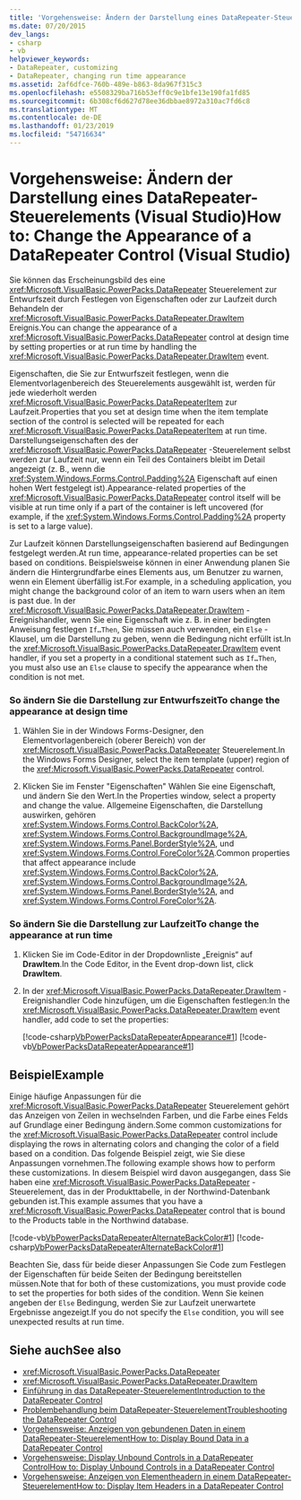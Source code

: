 ```yaml
---
title: 'Vorgehensweise: Ändern der Darstellung eines DataRepeater-Steuerelements (Visual Studio)'
ms.date: 07/20/2015
dev_langs:
- csharp
- vb
helpviewer_keywords:
- DataRepeater, customizing
- DataRepeater, changing run time appearance
ms.assetid: 2af6dfce-760b-489e-b863-8da967f315c3
ms.openlocfilehash: e5508329ba716b53eff0c9e1bfe13e190fa1fd85
ms.sourcegitcommit: 6b308cf6d627d78ee36dbbae8972a310ac7fd6c8
ms.translationtype: MT
ms.contentlocale: de-DE
ms.lasthandoff: 01/23/2019
ms.locfileid: "54716634"
---
```

# <a name="how-to-change-the-appearance-of-a-datarepeater-control-visual-studio"></a><span data-ttu-id="addb4-102">Vorgehensweise: Ändern der Darstellung eines DataRepeater-Steuerelements (Visual Studio)</span><span class="sxs-lookup"><span data-stu-id="addb4-102">How to: Change the Appearance of a DataRepeater Control (Visual Studio)</span></span>
<span data-ttu-id="addb4-103">Sie können das Erscheinungsbild des eine <xref:Microsoft.VisualBasic.PowerPacks.DataRepeater> Steuerelement zur Entwurfszeit durch Festlegen von Eigenschaften oder zur Laufzeit durch Behandeln der <xref:Microsoft.VisualBasic.PowerPacks.DataRepeater.DrawItem> Ereignis.</span><span class="sxs-lookup"><span data-stu-id="addb4-103">You can change the appearance of a <xref:Microsoft.VisualBasic.PowerPacks.DataRepeater> control at design time by setting properties or at run time by handling the <xref:Microsoft.VisualBasic.PowerPacks.DataRepeater.DrawItem> event.</span></span>  
  
 <span data-ttu-id="addb4-104">Eigenschaften, die Sie zur Entwurfszeit festlegen, wenn die Elementvorlagenbereich des Steuerelements ausgewählt ist, werden für jede wiederholt werden <xref:Microsoft.VisualBasic.PowerPacks.DataRepeaterItem> zur Laufzeit.</span><span class="sxs-lookup"><span data-stu-id="addb4-104">Properties that you set at design time when the item template section of the control is selected will be repeated for each <xref:Microsoft.VisualBasic.PowerPacks.DataRepeaterItem> at run time.</span></span> <span data-ttu-id="addb4-105">Darstellungseigenschaften des der <xref:Microsoft.VisualBasic.PowerPacks.DataRepeater> -Steuerelement selbst werden zur Laufzeit nur, wenn ein Teil des Containers bleibt im Detail angezeigt (z. B., wenn die <xref:System.Windows.Forms.Control.Padding%2A> Eigenschaft auf einen hohen Wert festgelegt ist).</span><span class="sxs-lookup"><span data-stu-id="addb4-105">Appearance-related properties of the <xref:Microsoft.VisualBasic.PowerPacks.DataRepeater> control itself will be visible at run time only if a part of the container is left uncovered (for example, if the <xref:System.Windows.Forms.Control.Padding%2A> property is set to a large value).</span></span>  
  
 <span data-ttu-id="addb4-106">Zur Laufzeit können Darstellungseigenschaften basierend auf Bedingungen festgelegt werden.</span><span class="sxs-lookup"><span data-stu-id="addb4-106">At run time, appearance-related properties can be set based on conditions.</span></span> <span data-ttu-id="addb4-107">Beispielsweise können in einer Anwendung planen Sie ändern die Hintergrundfarbe eines Elements aus, um Benutzer zu warnen, wenn ein Element überfällig ist.</span><span class="sxs-lookup"><span data-stu-id="addb4-107">For example, in a scheduling application, you might change the background color of an item to warn users when an item is past due.</span></span> <span data-ttu-id="addb4-108">In der <xref:Microsoft.VisualBasic.PowerPacks.DataRepeater.DrawItem> -Ereignishandler, wenn Sie eine Eigenschaft wie z. B. in einer bedingten Anweisung festlegen `If…Then`, Sie müssen auch verwenden, ein `Else` -Klausel, um die Darstellung zu geben, wenn die Bedingung nicht erfüllt ist.</span><span class="sxs-lookup"><span data-stu-id="addb4-108">In the <xref:Microsoft.VisualBasic.PowerPacks.DataRepeater.DrawItem> event handler, if you set a property in a conditional statement such as `If…Then`, you must also use an `Else` clause to specify the appearance when the condition is not met.</span></span>  
  
### <a name="to-change-the-appearance-at-design-time"></a><span data-ttu-id="addb4-109">So ändern Sie die Darstellung zur Entwurfszeit</span><span class="sxs-lookup"><span data-stu-id="addb4-109">To change the appearance at design time</span></span>  
  
1.  <span data-ttu-id="addb4-110">Wählen Sie in der Windows Forms-Designer, den Elementvorlagenbereich (oberer Bereich) von der <xref:Microsoft.VisualBasic.PowerPacks.DataRepeater> Steuerelement.</span><span class="sxs-lookup"><span data-stu-id="addb4-110">In the Windows Forms Designer, select the item template (upper) region of the <xref:Microsoft.VisualBasic.PowerPacks.DataRepeater> control.</span></span>  
  
2.  <span data-ttu-id="addb4-111">Klicken Sie im Fenster "Eigenschaften" Wählen Sie eine Eigenschaft, und ändern Sie den Wert.</span><span class="sxs-lookup"><span data-stu-id="addb4-111">In the Properties window, select a property and change the value.</span></span> <span data-ttu-id="addb4-112">Allgemeine Eigenschaften, die Darstellung auswirken, gehören <xref:System.Windows.Forms.Control.BackColor%2A>, <xref:System.Windows.Forms.Control.BackgroundImage%2A>, <xref:System.Windows.Forms.Panel.BorderStyle%2A>, und <xref:System.Windows.Forms.Control.ForeColor%2A>.</span><span class="sxs-lookup"><span data-stu-id="addb4-112">Common properties that affect appearance include <xref:System.Windows.Forms.Control.BackColor%2A>, <xref:System.Windows.Forms.Control.BackgroundImage%2A>, <xref:System.Windows.Forms.Panel.BorderStyle%2A>, and <xref:System.Windows.Forms.Control.ForeColor%2A>.</span></span>  
  
### <a name="to-change-the-appearance-at-run-time"></a><span data-ttu-id="addb4-113">So ändern Sie die Darstellung zur Laufzeit</span><span class="sxs-lookup"><span data-stu-id="addb4-113">To change the appearance at run time</span></span>  
  
1.  <span data-ttu-id="addb4-114">Klicken Sie im Code-Editor in der Dropdownliste „Ereignis“ auf **DrawItem**.</span><span class="sxs-lookup"><span data-stu-id="addb4-114">In the Code Editor, in the Event drop-down list, click **DrawItem**.</span></span>  
  
2.  <span data-ttu-id="addb4-115">In der <xref:Microsoft.VisualBasic.PowerPacks.DataRepeater.DrawItem> -Ereignishandler Code hinzufügen, um die Eigenschaften festlegen:</span><span class="sxs-lookup"><span data-stu-id="addb4-115">In the <xref:Microsoft.VisualBasic.PowerPacks.DataRepeater.DrawItem> event handler, add code to set the properties:</span></span>  
  
     [!code-csharp[VbPowerPacksDataRepeaterAppearance#1](../../../visual-basic/developing-apps/windows-forms/codesnippet/CSharp/how-to-change-the-appearance-of-a-datarepeater-control-visual-studio_1.cs)]
     [!code-vb[VbPowerPacksDataRepeaterAppearance#1](../../../visual-basic/developing-apps/windows-forms/codesnippet/VisualBasic/how-to-change-the-appearance-of-a-datarepeater-control-visual-studio_1.vb)]  
  
## <a name="example"></a><span data-ttu-id="addb4-116">Beispiel</span><span class="sxs-lookup"><span data-stu-id="addb4-116">Example</span></span>  
 <span data-ttu-id="addb4-117">Einige häufige Anpassungen für die <xref:Microsoft.VisualBasic.PowerPacks.DataRepeater> Steuerelement gehört das Anzeigen von Zeilen in wechselnden Farben, und die Farbe eines Felds auf Grundlage einer Bedingung ändern.</span><span class="sxs-lookup"><span data-stu-id="addb4-117">Some common customizations for the <xref:Microsoft.VisualBasic.PowerPacks.DataRepeater> control include displaying the rows in alternating colors and changing the color of a field based on a condition.</span></span> <span data-ttu-id="addb4-118">Das folgende Beispiel zeigt, wie Sie diese Anpassungen vornehmen.</span><span class="sxs-lookup"><span data-stu-id="addb4-118">The following example shows how to perform these customizations.</span></span> <span data-ttu-id="addb4-119">In diesem Beispiel wird davon ausgegangen, dass Sie haben eine <xref:Microsoft.VisualBasic.PowerPacks.DataRepeater> -Steuerelement, das in der Produkttabelle, in der Northwind-Datenbank gebunden ist.</span><span class="sxs-lookup"><span data-stu-id="addb4-119">This example assumes that you have a <xref:Microsoft.VisualBasic.PowerPacks.DataRepeater> control that is bound to the Products table in the Northwind database.</span></span>  
  
 [!code-vb[VbPowerPacksDataRepeaterAlternateBackColor#1](../../../visual-basic/developing-apps/windows-forms/codesnippet/VisualBasic/how-to-change-the-appearance-of-a-datarepeater-control-visual-studio_2.vb)]
 [!code-csharp[VbPowerPacksDataRepeaterAlternateBackColor#1](../../../visual-basic/developing-apps/windows-forms/codesnippet/CSharp/how-to-change-the-appearance-of-a-datarepeater-control-visual-studio_2.cs)]  
  
 <span data-ttu-id="addb4-120">Beachten Sie, dass für beide dieser Anpassungen Sie Code zum Festlegen der Eigenschaften für beide Seiten der Bedingung bereitstellen müssen.</span><span class="sxs-lookup"><span data-stu-id="addb4-120">Note that for both of these customizations, you must provide code to set the properties for both sides of the condition.</span></span> <span data-ttu-id="addb4-121">Wenn Sie keinen angeben der `Else` Bedingung, werden Sie zur Laufzeit unerwartete Ergebnisse angezeigt.</span><span class="sxs-lookup"><span data-stu-id="addb4-121">If you do not specify the `Else` condition, you will see unexpected results at run time.</span></span>  
  
## <a name="see-also"></a><span data-ttu-id="addb4-122">Siehe auch</span><span class="sxs-lookup"><span data-stu-id="addb4-122">See also</span></span>
- <xref:Microsoft.VisualBasic.PowerPacks.DataRepeater>
- <xref:Microsoft.VisualBasic.PowerPacks.DataRepeater.DrawItem>
- [<span data-ttu-id="addb4-123">Einführung in das DataRepeater-Steuerelement</span><span class="sxs-lookup"><span data-stu-id="addb4-123">Introduction to the DataRepeater Control</span></span>](../../../visual-basic/developing-apps/windows-forms/introduction-to-the-datarepeater-control-visual-studio.md)
- [<span data-ttu-id="addb4-124">Problembehandlung beim DataRepeater-Steuerelement</span><span class="sxs-lookup"><span data-stu-id="addb4-124">Troubleshooting the DataRepeater Control</span></span>](../../../visual-basic/developing-apps/windows-forms/troubleshooting-the-datarepeater-control-visual-studio.md)
- [<span data-ttu-id="addb4-125">Vorgehensweise: Anzeigen von gebundenen Daten in einem DataRepeater-Steuerelement</span><span class="sxs-lookup"><span data-stu-id="addb4-125">How to: Display Bound Data in a DataRepeater Control</span></span>](../../../visual-basic/developing-apps/windows-forms/how-to-display-bound-data-in-a-datarepeater-control-visual-studio.md)
- [<span data-ttu-id="addb4-126">Vorgehensweise: Display Unbound Controls in a DataRepeater Control</span><span class="sxs-lookup"><span data-stu-id="addb4-126">How to: Display Unbound Controls in a DataRepeater Control</span></span>](../../../visual-basic/developing-apps/windows-forms/how-to-display-unbound-controls-in-a-datarepeater-control-visual-studio.md)
- [<span data-ttu-id="addb4-127">Vorgehensweise: Anzeigen von Elementheadern in einem DataRepeater-Steuerelement</span><span class="sxs-lookup"><span data-stu-id="addb4-127">How to: Display Item Headers in a DataRepeater Control</span></span>](../../../visual-basic/developing-apps/windows-forms/how-to-display-item-headers-in-a-datarepeater-control-visual-studio.md)
